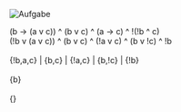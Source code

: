 ![Aufgabe]()


(b -> (a v c)) ^ (b v c) ^ (a -> c) ^ !(!b ^ c) <br>
(!b v (a v c)) ^ (b v c) ^ (!a v c) ^ (b v !c) ^ !b  <br>
 <br>
{!b,a,c} | {b,c} | {!a,c} | {b,!c} | {!b}  <br>
 <br>
{b}  <br>
 <br>
{}
